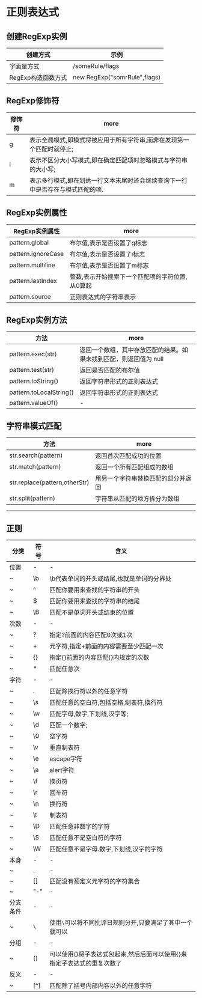 # 正则表达式

## 创建RegExp实例

| 创建方式         | 示例                           |
|--------------|------------------------------|
| 字面量方式        | /someRule/flags              |
| RegExp构造函数方式 | new RegExp("somrRule",flags) |

## RegExp修饰符

| 修饰符 | more                                     |
|-----|------------------------------------------|
| g   | 表示全局模式,即模式将被应用于所有字符串,而非在发现第一个匹配时就停止;     |
| i   | 表示不区分大小写模式,即在确定匹配项时忽略模式与字符串的大小写;         |
| m   | 表示多行模式,即在到达一行文本末尾时还会继续查询下一行中是否存在与模式匹配的项. |

## RegExp实例属性

| RegExp实例属性         | more                      |
|--------------------|---------------------------|
| pattern.global     | 布尔值,表示是否设置了g标志            |
| pattern.ignoreCase | 布尔值,表示是否设置了i标志            |
| pattern.multiline  | 布尔值,表示是否设置了m标志            |
| pattern.lastIndex  | 整数,表示开始搜索下一个匹配项的字符位置,从0算起 |
| pattern.source     | 正则表达式的字符串表示               |

## RegExp实例方法

| 方法                      | more                                |
|-------------------------|-------------------------------------|
| pattern.exec(str)       | 返回一个数组，其中存放匹配的结果。如果未找到匹配，则返回值为 null |
| pattern.test(str)       | 返回是否匹配的布尔值                          |
| pattern.toString()      | 返回字符串形式的正则表达式                       |
| pattern.toLocalString() | 返回字符串形式的正则表达式                       |
| pattern.valueOf()       | -                                   |

## 字符串模式匹配

| 方法                            | more              |
|-------------------------------|-------------------|
| str.search(pattern)           | 返回首次匹配成功的位置       |
| str.match(pattern)            | 返回一个所有匹配组成的数组     |
| str.replace(pattern,otherStr) | 用另一个字符串替换匹配的部分并返回 |
| str.split(pattern)            | 字符串从匹配的地方拆分为数组    |

--------------------------------------------------------------------------------

## 正则

| 分类   | 符号  | 含义                                     |
|------|-----|----------------------------------------|
| 位置   | -   | -                                      |
| ~    | \b  | \b代表单词的开头或结尾,也就是单词的分界处                 |
| ~    | ^   | 匹配你要用来查找的字符串的开头                        |
| ~    | $   | 匹配你要用来查找的字符串的结尾                        |
| ~    | \B  | 匹配不是单词开头或结束的位置                         |
| 次数   | -   | -                                      |
| ~    | ?   | 指定?前面的内容匹配0次或1次                        |
| ~    | +   | 元字符,指定+前面的内容需要至少匹配一次                   |
| ~    | {}  | 指定{}前面的内容匹配{}内规定的次数                    |
| ~    | *   | 匹配任意次                                  |
| 字符   | -   | -                                      |
| ~    | .   | 匹配除换行符以外的任意字符                          |
| ~    | \s  | 匹配任意的空白符,包括空格,制表符,换行符                  |
| ~    | \w  | 匹配字母,数字,下划线,汉字等;                       |
| ~    | \d  | 匹配一个数字;                                |
| ~    | \0  | 空字符                                    |
| ~    | \v  | 垂直制表符                                  |
| ~    | \e  | escape字符                               |
| ~    | \a  | alert字符                                |
| ~    | \f  | 换页符                                    |
| ~    | \r  | 回车符                                    |
| ~    | \n  | 换行符                                    |
| ~    | \t  | 制表符                                    |
| ~    | \D  | 匹配任意非数字的字符                             |
| ~    | \S  | 匹配任意不是空白符的字符                           |
| ~    | \W  | 匹配任意不是字母.数字,下划线,汉字的字符                  |
| 本身   | -   | -                                      |
| ~    | .   | -                                      |
| ~    | []  | 匹配没有预定义元字符的字符集合                        |
| ~    | "-" | -                                      |
| 分支条件 | -   | -                                      |
| ~    | `\` | 使用`\`可以将不同批评日规则分开,只要满足了其中一个就可以         |
| 分组   | -   | -                                      |
| ~    | ()  | 可以使用()将子表达式包起来,然后后面可以使用{}来指定子表达式的重复次数了 |
| 反义   | -   | -                                      |
| ~    | [^] | 匹配除了括号内部内容以外的任意字符                      |
